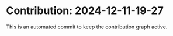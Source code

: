 # Contribution: 2024-12-11-19-27
This is an automated commit to keep the contribution graph active.
